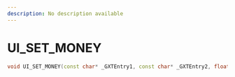 ```yaml
---
description: No description available 
---
```


# UI_SET_MONEY

```cpp
void UI_SET_MONEY(const char* _GXTEntry1, const char* _GXTEntry2, float _Amount);
```
